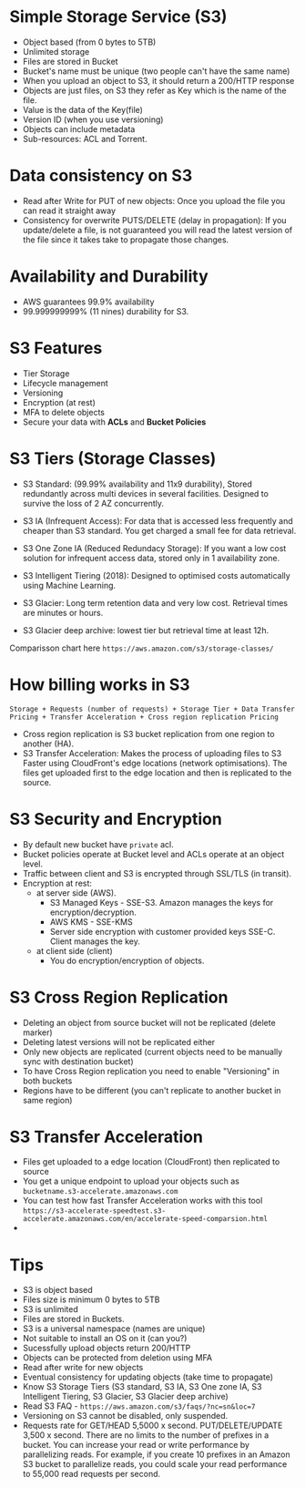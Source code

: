 # Simple Storage Service (S3)

- Object based (from 0 bytes to 5TB)
- Unlimited storage
- Files are stored in Bucket
- Bucket's name must be unique (two people can't have the same name)
- When you upload an object to S3, it should return a 200/HTTP response
- Objects are just files, on S3 they refer as Key which is the name of the file.
- Value is the data of the Key(file)
- Version ID (when you use versioning)
- Objects can include metadata
- Sub-resources: ACL and Torrent.


# Data consistency on S3

- Read after Write for PUT of new objects: Once you upload the file you can read it straight away
- Consistency for overwrite PUTS/DELETE (delay in propagation): If you update/delete a file, is not guaranteed you will read the latest version of the file since it takes take to propagate those changes.

# Availability and Durability

- AWS guarantees 99.9% availability
- 99.999999999% (11 nines) durability for S3.

# S3 Features

- Tier Storage
- Lifecycle management
- Versioning
- Encryption (at rest)
- MFA to delete objects
- Secure your data with **ACLs** and **Bucket Policies**

# S3 Tiers (Storage Classes)

- S3 Standard: (99.99% availability and 11x9 durability), Stored redundantly across multi devices in several facilities. Designed to survive the loss of 2 AZ concurrently.
- S3 IA (Infrequent Access): For data that is accessed less frequently and cheaper than S3 standard. You get charged a small fee for data retrieval.
- S3 One Zone IA (Reduced Redundacy Storage): If you want a low cost solution for infrequent access data, stored only in 1 availability zone.
- S3 Intelligent Tiering (2018): Designed to optimised costs automatically using Machine Learning.

- S3 Glacier: Long term retention data and very low cost. Retrieval times are minutes or hours.
- S3 Glacier deep archive: lowest tier but retrieval time at least 12h.

Comparisson chart here `https://aws.amazon.com/s3/storage-classes/`

# How billing works in S3

```
Storage + Requests (number of requests) + Storage Tier + Data Transfer Pricing + Transfer Acceleration + Cross region replication Pricing
```

- Cross region replication is S3 bucket replication from one region to another (HA).
- S3 Transfer Acceleration: Makes the process of uploading files to S3 Faster using CloudFront's edge locations (network optimisations). The files get uploaded first to the edge location and then is replicated to the source.


# S3 Security and Encryption

- By default new bucket have `private` acl.
- Bucket policies operate at Bucket level and ACLs operate at an object level.
- Traffic between client and S3 is encrypted through SSL/TLS (in transit).
- Encryption at rest:
  - at server side (AWS).
    - S3 Managed Keys - SSE-S3. Amazon manages the keys for encryption/decryption.
    - AWS KMS - SSE-KMS
    - Server side encryption with customer provided keys SSE-C. Client manages the key.
  - at client side (client)
    - You do encryption/encryption of objects.

# S3 Cross Region Replication

- Deleting an object from source bucket will not be replicated (delete marker)
- Deleting latest versions will not be replicated either
- Only new objects are replicated (current objects need to be manually sync with destination bucket)
- To have Cross Region replication you need to enable "Versioning" in both buckets
- Regions have to be different (you can't replicate to another bucket in same region)

# S3 Transfer Acceleration

- Files get uploaded to a edge location (CloudFront) then replicated to source
- You get a unique endpoint to upload your objects such as `bucketname.s3-accelerate.amazonaws.com`
- You can test how fast Transfer Acceleration works with this tool  `https://s3-accelerate-speedtest.s3-accelerate.amazonaws.com/en/accelerate-speed-comparsion.html`
-

# Tips

- S3 is object based
- Files size is minimum 0 bytes to 5TB
- S3 is unlimited
- Files are stored in Buckets.
- S3 is a universal namespace (names are unique)
- Not suitable to install an OS on it (can you?)
- Sucessfully upload objects return 200/HTTP
- Objects can be protected from deletion using MFA
- Read after write for new objects
- Eventual consistency for updating objects (take time to propagate)
- Know S3 Storage Tiers (S3 standard, S3 IA, S3 One zone IA, S3 Intelligent Tiering, S3 Glacier, S3 Glacier deep archive)
- Read S3 FAQ - `https://aws.amazon.com/s3/faqs/?nc=sn&loc=7`
- Versioning on S3 cannot be disabled, only suspended.
- Requests rate for GET/HEAD 5,5000 x second. PUT/DELETE/UPDATE 3,500 x second. There are no limits to the number of prefixes in a bucket.  You can increase your read or write performance by parallelizing reads. For example, if you create 10 prefixes in an Amazon     S3 bucket to parallelize reads, you could scale your read performance to 55,000 read requests per second.